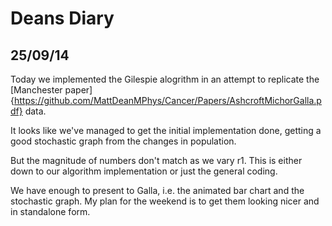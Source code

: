 Deans Diary
===

25/09/14
---

Today we implemented the Gilespie alogrithm in an attempt to replicate the [Manchester paper]{https://github.com/MattDeanMPhys/Cancer/Papers/AshcroftMichorGalla.pdf} data. 

It looks like we've managed to get the initial implementation done, getting a good stochastic graph from the changes in population. 

But the magnitude of numbers don't match as we vary r1. This is either down to our algorithm implementation or just the general coding. 

We have enough to present to Galla, i.e. the animated bar chart and the stochastic graph. My plan for the weekend is to get them looking nicer and in standalone form. 

